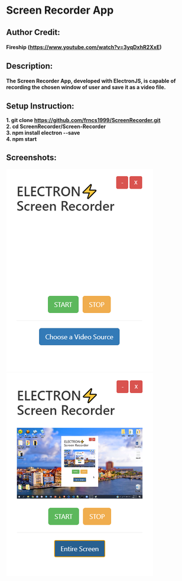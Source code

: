 # Screen Recorder App
 ## Author Credit: 
 #### Fireship (https://www.youtube.com/watch?v=3yqDxhR2XxE)
 ## Description: 
 #### The Screen Recorder App, developed with ElectronJS, is capable of recording the chosen window of user and save it as a video file.
 ## Setup Instruction:
   <b>1. git clone https://github.com/frncs1999/ScreenRecorder.git <br>
   2. cd ScreenRecorder/Screen-Recorder<br>
   3. npm install electron --save<br>
   4. npm start<b>
 ## Screenshots:
 ![](https://github.com/frncs1999/ScreenRecorder/blob/master/Screen-Recorder/ss_01.png)
 ![](https://github.com/frncs1999/ScreenRecorder/blob/master/Screen-Recorder/ss_02.png)
